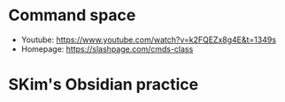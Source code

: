 # Command space
* Youtube: https://www.youtube.com/watch?v=k2FQEZx8g4E&t=1349s
* Homepage: https://slashpage.com/cmds-class


# SKim's Obsidian practice

